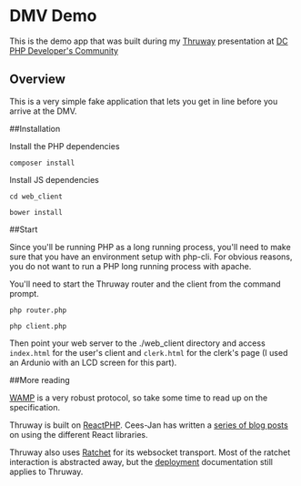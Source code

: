 # DMV Demo

This is the demo app that was built during my [Thruway](https://github.com/voryx/Thruway) presentation at [DC PHP Developer's Community](http://www.meetup.com/DC-PHP/events/221406542/)


## Overview

This is a very simple fake application that lets you get in line before you arrive at the DMV.

##Installation

Install the PHP dependencies

`composer install`

Install JS dependencies

`cd web_client`

`bower install`


##Start

Since you'll be running PHP as a long running process, you'll need to make sure that you have an environment setup with php-cli.  For obvious reasons, you do not want to run a PHP long running process with apache.

You'll need to start the Thruway router and the client from the command prompt.

`php router.php`

`php client.php`


Then point your web server to the ./web_client directory and access `index.html` for the user's client and `clerk.html` for the clerk's page (I used an Ardunio with an LCD screen for this part).


##More reading

[WAMP](http://wamp.ws) is a very robust protocol, so take some time to read up on the specification.

Thruway is built on [ReactPHP](http://reactphp.org/).  Cees-Jan has written a [series of blog posts](http://blog.wyrihaximus.net/2015/01/reactphp-introduction/) on using the different React libraries.

Thruway also uses [Ratchet](http://socketo.me/) for its websocket transport.  Most of the ratchet interaction is abstracted away, but the [deployment](http://socketo.me/docs/deploy) documentation still applies to Thruway. 
